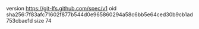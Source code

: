version https://git-lfs.github.com/spec/v1
oid sha256:7f83afc71602f877b544d0e965860294a58c6bb5e64ced30b9cb1ad753cbae1d
size 74
